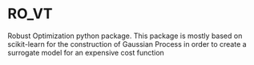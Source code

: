 # RO_VT
Robust Optimization python package. This package is mostly based on scikit-learn for the construction of Gaussian Process in order to create a surrogate model for an expensive cost function
